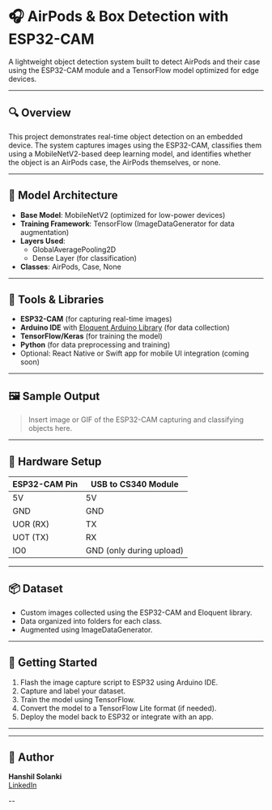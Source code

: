 # 🎧 AirPods & Box Detection with ESP32-CAM

A lightweight object detection system built to detect AirPods and their case using the ESP32-CAM module and a TensorFlow model optimized for edge devices.

---

## 🔍 Overview

This project demonstrates real-time object detection on an embedded device. The system captures images using the ESP32-CAM, classifies them using a MobileNetV2-based deep learning model, and identifies whether the object is an AirPods case, the AirPods themselves, or none.

---

## 🧠 Model Architecture

- **Base Model**: MobileNetV2 (optimized for low-power devices)
- **Training Framework**: TensorFlow (ImageDataGenerator for data augmentation)
- **Layers Used**:
  - GlobalAveragePooling2D
  - Dense Layer (for classification)
- **Classes**: AirPods, Case, None

---

## 🧰 Tools & Libraries

- **ESP32-CAM** (for capturing real-time images)
- **Arduino IDE** with [Eloquent Arduino Library](https://github.com/eloquentarduino/EloquentTinyML) (for data collection)
- **TensorFlow/Keras** (for training the model)
- **Python** (for data preprocessing and training)
- Optional: React Native or Swift app for mobile UI integration (coming soon)

---

## 🖼️ Sample Output

> Insert image or GIF of the ESP32-CAM capturing and classifying objects here.

---

## 🔌 Hardware Setup

| ESP32-CAM Pin | USB to CS340 Module |
|---------------|-------------------|
| 5V            | 5V                |
| GND           | GND               |
| UOR (RX)      | TX                |
| UOT (TX)      | RX                |
| IO0           | GND (only during upload) |

---

## 📦 Dataset

- Custom images collected using the ESP32-CAM and Eloquent library.
- Data organized into folders for each class.
- Augmented using ImageDataGenerator.

---

## 🚀 Getting Started

1. Flash the image capture script to ESP32 using Arduino IDE.
2. Capture and label your dataset.
3. Train the model using TensorFlow.
4. Convert the model to a TensorFlow Lite format (if needed).
5. Deploy the model back to ESP32 or integrate with an app.

---

---

## 👤 Author

**Hanshil Solanki**  
[LinkedIn](www.linkedin.com/in/hanshil-solanki-9833a5252)

--
